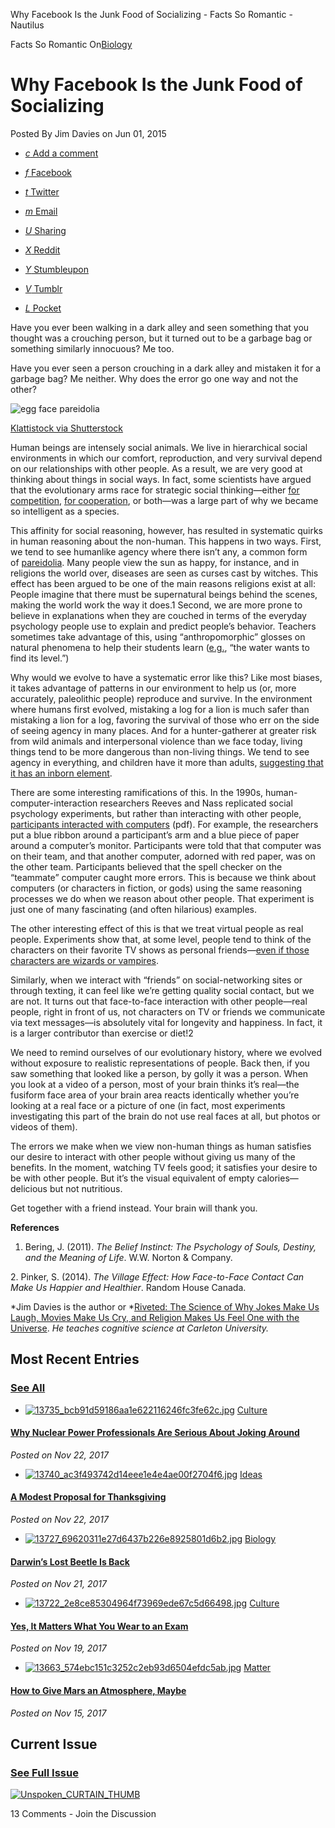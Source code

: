 Why Facebook Is the Junk Food of Socializing - Facts So Romantic - Nautilus

Facts So Romantic On[Biology](http://nautil.us/term/l/Biology)

# Why Facebook Is the Junk Food of Socializing

Posted By Jim Davies on Jun 01, 2015

- [*c* Add a comment](http://nautil.us/blog/why-facebook-is-the-junk-food-of-socializing#com1072)

- [*f* Facebook](https://www.facebook.com/sharer/sharer.php?s=100&p%5Bsite_name%5D=Nautilus&p%5Btype%5D=website&p%5Burl%5D=http%3A%2F%2Fnautil.us%2Fblog%2Fwhy-facebook-is-the-junk-food-of-socializing&p%5Btitle%5D=Why+Facebook+Is+the+Junk+Food+of+Socializing+-+Facts+So+Romantic+-+Nautilus&p%5Bsummary%5D=Have+you+ever+been+walking+in+a+dark+alley+and+seen+something+that+you+thought+was+a+crouching+person%2C+but+it+turned+out+to+be+a+garbage%26%238230%3B&p%5Bimages%5D%5B0%5D=http%3A%2F%2Fstatic.nautil.us%2F6248_e6a4f65e7355bb8b7671c3a18003b146_314x177.jpg)

- [*t* Twitter](https://twitter.com/share?url=http%3A%2F%2Fnautil.us%2Fblog%2Fwhy-facebook-is-the-junk-food-of-socializing&text=Why+Facebook+Is+the+Junk+Food+of+Socializing&via=NautilusMag)

- [*m* Email](http://nautil.us/blog/why-facebook-is-the-junk-food-of-socializingmailto:?subject=Nautilus:%20Why%20Facebook%20Is%20the%20Junk%20Food%20of%20Socializing&body=I%20saw%20this%20blog%20post%20on%20Nautil.us%20and%20wanted%20to%20share%20it%20with%20you.%0D%0A---------------------------%0D%0AWhy%20Facebook%20Is%20the%20Junk%20Food%20of%20Socializing%0D%0A%0D%0AHave%20you%20ever%20been%20walking%20in%20a%20dark%20alley%20and%20seen%20something%20that%20you%20thought%20was%20a%20crouching%20person,%20but%20it%20turned%20out%20to%20be%20a%20garbage%20bag%20or%20something%20similarly%20innocuous?%20Me%20too.%0D%0A%0D%0Ahttp://nautil.us/blog/why-facebook-is-the-junk-food-of-socializing)

- [*U* Sharing]()
- [*X* Reddit](http://www.reddit.com/submit?title=Why+Facebook+Is+the+Junk+Food+of+Socializing&url=http%3A%2F%2Fnautil.us%2Fblog%2Fwhy-facebook-is-the-junk-food-of-socializing)

- [*Y* Stumbleupon](http://www.stumbleupon.com/badge/?url=http%3A%2F%2Fnautil.us%2Fblog%2Fwhy-facebook-is-the-junk-food-of-socializing)

- [*V* Tumblr](http://tumblr.com/share?s=&v=3&t=Why+Facebook+Is+the+Junk+Food+of+Socializing&u=http%3A%2F%2Fnautil.us%2Fblog%2Fwhy-facebook-is-the-junk-food-of-socializing)

- [*L* Pocket](https://getpocket.com/save?url=http%3A%2F%2Fnautil.us%2Fblog%2Fwhy-facebook-is-the-junk-food-of-socializing&title=Why+Facebook+Is+the+Junk+Food+of+Socializing)

Have you ever been walking in a dark alley and seen something that you thought was a crouching person, but it turned out to be a garbage bag or something similarly innocuous? Me too.

Have you ever seen a person crouching in a dark alley and mistaken it for a garbage bag? Me neither. Why does the error go one way and not the other?

![egg face pareidolia](../_resources/63683073bbd3b58177c6e69e8a181430.jpg)

[Klattistock via Shutterstock](http://www.shutterstock.com/pic-276648545/stock-photo-egg-and-white-sugar-in-stainless-bowl-for-make-a-cakes-but-look-like-face.html)

Human beings are intensely social animals. We live in hierarchical social environments in which our comfort, reproduction, and very survival depend on our relationships with other people. As a result, we are very good at thinking about things in social ways. In fact, some scientists have argued that the evolutionary arms race for strategic social thinking—either [for competition](http://www.sciencedirect.com/science/article/pii/S1090513804000595), [for cooperation](http://rspb.royalsocietypublishing.org/content/early/2012/04/04/rspb.2012.0206), or both—was a large part of why we became so intelligent as a species.

This affinity for social reasoning, however, has resulted in systematic quirks in human reasoning about the non-human. This happens in two ways. First, we tend to see humanlike agency where there isn’t any, a common form of [pareidolia](http://en.wikipedia.org/wiki/Pareidolia). Many people view the sun as happy, for instance, and in religions the world over, diseases are seen as curses cast by witches. This effect has been argued to be one of the main reasons religions exist at all: People imagine that there must be supernatural beings behind the scenes, making the world work the way it does.1 Second, we are more prone to believe in explanations when they are couched in terms of the everyday psychology people use to explain and predict people’s behavior. Teachers sometimes take advantage of this, using “anthropomorphic” glosses on natural phenomena to help their students learn ([e.g.](http://bit.ly/1JdUphX), “the water wants to find its level.”)

Why would we evolve to have a systematic error like this? Like most biases, it takes advantage of patterns in our environment to help us (or, more accurately, paleolithic people) reproduce and survive. In the environment where humans first evolved, mistaking a log for a lion is much safer than mistaking a lion for a log, favoring the survival of those who err on the side of seeing agency in many places. And for a hunter-gatherer at greater risk from wild animals and interpersonal violence than we face today, living things tend to be more dangerous than non-living things. We tend to see agency in everything, and children have it more than adults, [suggesting that it has an inborn element](http://www.ncbi.nlm.nih.gov/pubmed/16313665).

There are some interesting ramifications of this. In the 1990s, human-computer-interaction researchers Reeves and Nass replicated social psychology experiments, but rather than interacting with other people, [participants interacted with computers](http://humanityonline.com/docs/the%20media%20equation.pdf) (pdf). For example, the researchers put a blue ribbon around a participant’s arm and a blue piece of paper around a computer’s monitor. Participants were told that that computer was on their team, and that another computer, adorned with red paper, was on the other team. Participants believed that the spell checker on the “teammate” computer caught more errors. This is because we think about computers (or characters in fiction, or gods) using the same reasoning processes we do when we reason about other people. That experiment is just one of many fascinating (and often hilarious) examples.

The other interesting effect of this is that we treat virtual people as real people. Experiments show that, at some level, people tend to think of the characters on their favorite TV shows as personal friends—[even if those characters are wizards or vampires](http://www.ncbi.nlm.nih.gov/pubmed/21750250).

Similarly, when we interact with “friends” on social-networking sites or through texting, it can feel like we’re getting quality social contact, but we are not. It turns out that face-to-face interaction with other people—real people, right in front of us, not characters on TV or friends we communicate via text messages—is absolutely vital for longevity and happiness. In fact, it is a larger contributor than exercise or diet!2

We need to remind ourselves of our evolutionary history, where we evolved without exposure to realistic representations of people. Back then, if you saw something that looked like a person, by golly it was a person. When you look at a video of a person, most of your brain thinks it’s real—the fusiform face area of your brain area reacts identically whether you’re looking at a real face or a picture of one (in fact, most experiments investigating this part of the brain do not use real faces at all, but photos or videos of them).

The errors we make when we view non-human things as human satisfies our desire to interact with other people without giving us many of the benefits. In the moment, watching TV feels good; it satisfies your desire to be with other people. But it’s the visual equivalent of empty calories—delicious but not nutritious.

Get together with a friend instead. Your brain will thank you.

**References**

1. Bering, J. (2011). *The Belief Instinct: The Psychology of Souls, Destiny, and the Meaning of Life*. W.W. Norton & Company.

2. Pinker, S. (2014). *The Village Effect: How Face-to-Face Contact Can Make Us Happier and Healthier*. Random House Canada.

*Jim Davies is the author or *[Riveted: The Science of Why Jokes Make Us Laugh, Movies Make Us Cry, and Religion Makes Us Feel One with the Universe](http://www.amazon.com/Riveted-Science-Movies-Religion-Universe/dp/113727901X). *He teaches cognitive science at Carleton University.*

## Most Recent Entries

### [See All](http://nautil.us/blog)

- [![13735_bcb91d59186aa1e622116246fc3fe62c.jpg](../_resources/f23695bbd925852d8d397a2e2e66a8c1.jpg)](http://nautil.us/blog/why-nuclear-power-professionals-are-serious-about-joking-around)  [Culture](http://nautil.us/term/l/Culture)

#### [Why Nuclear Power Professionals Are Serious About Joking Around](http://nautil.us/blog/why-nuclear-power-professionals-are-serious-about-joking-around)

*Posted on Nov 22, 2017*

- [![13740_ac3f493742d14eee1e4e4ae00f2704f6.jpg](../_resources/81722d386eee5b2203327c7f13107891.jpg)](http://nautil.us/blog/a-modest-proposal-for-thanksgiving)  [Ideas](http://nautil.us/term/l/Ideas)

#### [A Modest Proposal for Thanksgiving](http://nautil.us/blog/a-modest-proposal-for-thanksgiving)

*Posted on Nov 22, 2017*

- [![13727_69620311e27d6437b226e8925801d6b2.jpg](../_resources/8dc405e239b972a85de20f69cd831e14.jpg)](http://nautil.us/blog/darwins-lost-beetle-is-back)  [Biology](http://nautil.us/term/l/Biology)

#### [Darwin’s Lost Beetle Is Back](http://nautil.us/blog/darwins-lost-beetle-is-back)

*Posted on Nov 21, 2017*

- [![13722_2e8ce85304964f73969ede67c5d66498.jpg](../_resources/54ec0c45881a9f5ce106155ef1180e65.jpg)](http://nautil.us/blog/-yes-it-matters-what-you-wear-to-an-exam)  [Culture](http://nautil.us/term/l/Culture)

#### [Yes, It Matters What You Wear to an Exam](http://nautil.us/blog/-yes-it-matters-what-you-wear-to-an-exam)

*Posted on Nov 19, 2017*

- [![13663_574ebc151c3252c2eb93d6504efdc5ab.jpg](../_resources/c9b024ce87811334617b9efa91b133c0.jpg)](http://nautil.us/blog/how-to-give-mars-an-atmosphere-maybe)  [Matter](http://nautil.us/term/l/Matter)

#### [How to Give Mars an Atmosphere, Maybe](http://nautil.us/blog/how-to-give-mars-an-atmosphere-maybe)

*Posted on Nov 15, 2017*

## Current Issue

### [See Full Issue](http://nautil.us/issue/54/the-unspoken)

[![Unspoken_CURTAIN_THUMB](../_resources/13aabeedfaf819684d010a4595a5ddca.png)](http://nautil.us/issue/54/the-unspoken)

13 Comments - Join the Discussion
